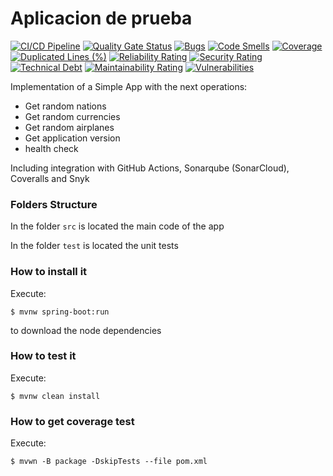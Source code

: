 # Aplicacion de prueba

[![CI/CD Pipeline](https://github.com/sebudea/labcicd/actions/workflows/build.yml/badge.svg)](https://github.com/sebudea/labcicd/actions/workflows/build.yml)
[![Quality Gate Status](https://sonarcloud.io/api/project_badges/measure?project=sebudea_labcicd&metric=alert_status)](https://sonarcloud.io/summary/new_code?id=sebudea_labcicd)
[![Bugs](https://sonarcloud.io/api/project_badges/measure?project=sebudea_labcicd&metric=bugs)](https://sonarcloud.io/summary/new_code?id=sebudea_labcicd)
[![Code Smells](https://sonarcloud.io/api/project_badges/measure?project=sebudea_labcicd&metric=code_smells)](https://sonarcloud.io/summary/new_code?id=sebudea_labcicd)
[![Coverage](https://sonarcloud.io/api/project_badges/measure?project=sebudea_labcicd&metric=coverage)](https://sonarcloud.io/summary/new_code?id=sebudea_labcicd)
[![Duplicated Lines (%)](https://sonarcloud.io/api/project_badges/measure?project=sebudea_labcicd&metric=duplicated_lines_density)](https://sonarcloud.io/summary/new_code?id=sebudea_labcicd)
[![Reliability Rating](https://sonarcloud.io/api/project_badges/measure?project=sebudea_labcicd&metric=reliability_rating)](https://sonarcloud.io/summary/new_code?id=sebudea_labcicd)
[![Security Rating](https://sonarcloud.io/api/project_badges/measure?project=sebudea_labcicd&metric=security_rating)](https://sonarcloud.io/summary/new_code?id=sebudea_labcicd)
[![Technical Debt](https://sonarcloud.io/api/project_badges/measure?project=sebudea_labcicd&metric=sqale_index)](https://sonarcloud.io/summary/new_code?id=sebudea_labcicd)
[![Maintainability Rating](https://sonarcloud.io/api/project_badges/measure?project=sebudea_labcicd&metric=sqale_rating)](https://sonarcloud.io/summary/new_code?id=sebudea_labcicd)
[![Vulnerabilities](https://sonarcloud.io/api/project_badges/measure?project=sebudea_labcicd&metric=vulnerabilities)](https://sonarcloud.io/summary/new_code?id=sebudea_labcicd)


Implementation of a Simple App with the next operations:

* Get random nations
* Get random currencies
* Get random airplanes
* Get application version
* health check

Including integration with GitHub Actions, Sonarqube (SonarCloud), Coveralls and Snyk

### Folders Structure

In the folder `src` is located the main code of the app

In the folder `test` is located the unit tests

### How to install it

Execute:

```shell
$ mvnw spring-boot:run
```
to download the node dependencies

### How to test it

Execute:

```shell
$ mvnw clean install
```

### How to get coverage test

Execute:

```shell
$ mvwn -B package -DskipTests --file pom.xml
```

